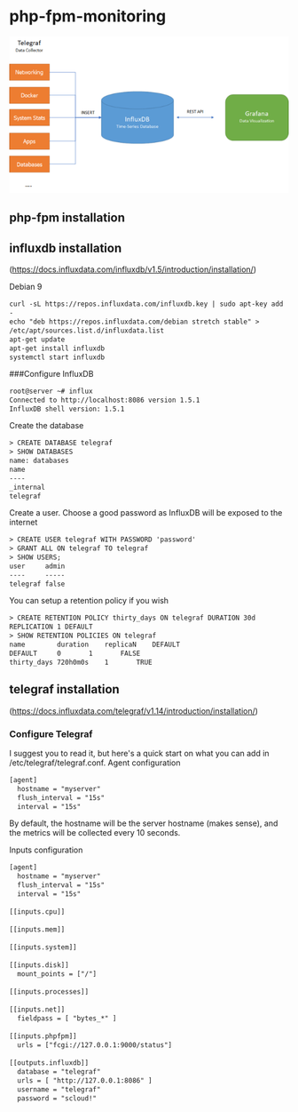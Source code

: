 # php-fpm-monitoring

![](php-fpm.png)

## php-fpm installation


## influxdb installation 
(https://docs.influxdata.com/influxdb/v1.5/introduction/installation/)

Debian 9
```hcl
curl -sL https://repos.influxdata.com/influxdb.key | sudo apt-key add -
echo "deb https://repos.influxdata.com/debian stretch stable" > /etc/apt/sources.list.d/influxdata.list
apt-get update
apt-get install influxdb
systemctl start influxdb
```
###Configure InfluxDB
```hcl
root@server ~# influx
Connected to http://localhost:8086 version 1.5.1
InfluxDB shell version: 1.5.1
```
Create the database
```hcl
> CREATE DATABASE telegraf
> SHOW DATABASES
name: databases
name
----
_internal
telegraf
```
Create a user. Choose a good password as InfluxDB will be exposed to the internet
```hcl
> CREATE USER telegraf WITH PASSWORD 'password'
> GRANT ALL ON telegraf TO telegraf
> SHOW USERS;
user     admin
----     -----
telegraf false
```
You can setup a retention policy if you wish

```hcl
> CREATE RETENTION POLICY thirty_days ON telegraf DURATION 30d REPLICATION 1 DEFAULT
> SHOW RETENTION POLICIES ON telegraf
name		duration	replicaN	DEFAULT
DEFAULT		0		1		FALSE
thirty_days	720h0m0s	1		TRUE
```
## telegraf installation 
(https://docs.influxdata.com/telegraf/v1.14/introduction/installation/)

### Configure Telegraf

I suggest you to read it, but here's a quick start on what you can add in /etc/telegraf/telegraf.conf.
Agent configuration
```hcl
[agent]
  hostname = "myserver"
  flush_interval = "15s"
  interval = "15s"
```
By default, the hostname will be the server hostname (makes sense), and the metrics will be collected every 10 seconds.

Inputs configuration

```hcl
[agent]
  hostname = "myserver"
  flush_interval = "15s"
  interval = "15s"

[[inputs.cpu]]

[[inputs.mem]]

[[inputs.system]]

[[inputs.disk]]
  mount_points = ["/"]

[[inputs.processes]]

[[inputs.net]]
  fieldpass = [ "bytes_*" ]
  
[[inputs.phpfpm]]
  urls = ["fcgi://127.0.0.1:9000/status"]
  
[[outputs.influxdb]]
  database = "telegraf"
  urls = [ "http://127.0.0.1:8086" ]
  username = "telegraf"
  password = "scloud!"

```
